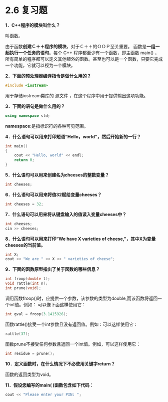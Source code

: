# 2.6 复习题

**1．C++程序的模块叫什么？**

叫函数。

由于函数**创建Ｃ＋＋程序的模块**，对于Ｃ＋＋的ＯＯＰ至关重要。
函数是**一组一起执行一个任务的语句**。每个 C++ 程序都至少有一个函数，即主函数 main() ，所有简单的程序都可以定义其他额外的函数。甚至也可以是一个函数，只要它完成一个功能，它就可以视为一个模块。

**2．下面的预处理器编译指令是做什么用的？**

```c++
#include <iostream>
```

用于存储iostream类库的 源文件 ，在这个程序中用于提供输出这项功能。

**3．下面的语句是做什么用的？**

```c++
using namespace std;
```

**namespace**:是指标识符的各种可见范围。

**4．什么语句可以用来打印短语“Hello，world”，然后开始新的一行？**

```c++
int main()
{
    cout << "Hello, world" << endl;
    return 0;
}
```

**5．什么语句可以用来创建名为cheeses的整数变量？**

```c++
int cheeses;
```

**6．什么语句可以用来将值32赋给变量cheeses？**

```c++
int cheeses = 32;
```

**7．什么语句可以用来将从键盘输入的值读入变量cheeses中？**

```c++
int cheeses;
cin >> cheeses;
```

**8．什么语句可以用来打印“We have X varieties of cheese,”，其中X为变量cheeses的当前值。**

```c++
int X;
cout << "We are " << X << " varieties of cheese";
```

**9．下面的函数原型指出了关于函数的哪些信息？**

```c++
int froop(double t);
void rattle(int n);
int prune(void);
```

调用函数froop()时，应提供一个参数，该参数的类型为double,而该函数将返回一个int值。例如：
可以像下面这样使用它：

```c++
int gval = froop(3.1415926);
```

函数rattle()接受一个int参数且没有返回值。例如：可以这样使用它：

```c++
rattle(37);
```

函数prune不接受任何参数且返回一个int值。例如，可以这样使用它：

```c++
int residue = prune();
```

**10．定义函数时，在什么情况下不必使用关键字return？**

函数的返回类型为void。

**11．假设您编写的main( )函数包含如下代码：**

```c++
cout << "Please enter your PIN: ";
```

